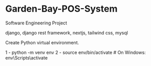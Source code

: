 # Garden-Bay-POS-System
Software Engineering Project

django, django rest framework, nextjs, tailwind css, mysql

Create Python virtual environment.
<p>
1 - python -m venv env
2 - source env/bin/activate  # On Windows: env\Scripts\activate
</p>
